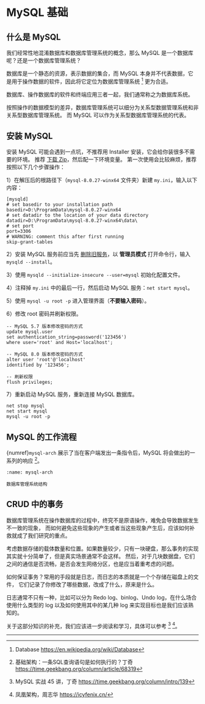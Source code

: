 # MySQL 基础

## 什么是 MySQL

我们经常性地混淆数据库和数据库管理系统的概念，那么 MySQL 是一个数据库呢？还是一个数据库管理系统？

数据库是一个静态的资源，表示数据的集合，而 MySQL
本身并不代表数据，它是用于操作数据的软件，因此将它定位为数据库管理系统 [^cite_ref-1] 更为合适。

数据库、操作数据库的软件和终端应用三者一起，我们通常称之为数据库系统。

按照操作的数据模型的差异，数据库管理系统可以细分为关系型数据管理系统和非关系型数据库管理系统。
而 MySQL 可以作为关系型数据库管理系统的代表。

## 安装 MySQL

安装 MySQL 可能会遇到一点坑，不推荐用 Installer 安装，它会给你装很多不需要的环境。
推荐 [下载 Zip](https://downloads.mysql.com/archives/community/)，然后配一下环境变量。
第一次使用会比较麻烦，推荐按照以下几个步骤操作：

1）在解压后的根路径下（`mysql-8.0.27-winx64` 文件夹）新建 `my.ini`，输入以下内容：

```{code-block} ini
[mysqld]
# set basedir to your installation path
basedir=D:\ProgramData\mysql-8.0.27-winx64
# set datadir to the location of your data directory
datadir=D:\ProgramData\mysql-8.0.27-winx64\data\
# set port
port=3306
# WARNING: comment this after first running
skip-grant-tables
```

2）安装 MySQL 服务前应当先 [删除旧服务](https://zhuanlan.zhihu.com/p/68190605)，以 **管理员模式** 打开命令行，输入 `mysqld --install`。

3）使用 `mysqld --initialize-insecure --user=mysql` 初始化配置文件。

4）注释掉 `my.ini` 中的最后一行，然后启动 MySQL 服务：`net start mysql`。

5）使用 `mysql -u root -p` 进入管理界面（**不要输入密码**）。

6）修改 root 密码并刷新权限。

```{code-block} mysql
-- MySQL 5.7 版本修改密码的方式
update mysql.user
set authentication_string=password('123456')
where user='root' and Host='localhost';

-- MySQL 8.0 版本修改密码的方式
alter user 'root'@'localhost'
identified by '123456';

-- 刷新权限
flush privileges;
```

7）重新启动 MySQL 服务，重新连接 MySQL 数据库。

```{code-block} bash
net stop mysql
net start mysql
mysql -u root -p
```

## MySQL 的工作流程

{numref}`mysql-arch` 展示了当在客户端发出一条指令后，MySQL 将会做出的一系列的响应 [^cite_ref-2]。

```{figure} ../../_static/images/mysql-architecture.*
:name: mysql-arch

数据库管理系统结构
```

## CRUD 中的事务

数据库管理系统在操作数据库的过程中，终究不是原语操作，难免会导致数据发生不一致的现象，
而如何避免这些现象的产生或者当这些现象产生后，应该如何补救就成了我们研究的重点。

考虑数据存储的载体数量和位置。如果数量较少，只有一块硬盘，那么事务的实现其实就十分简单了，但是真实场景通常不会这样。
然后，对于几块数据盘，它们之间的通信是否流畅，是否会发生网络分区，也是应当着重考虑的问题。

如何保证事务？常用的手段就是日志，而日志的本质就是一个个存储在磁盘上的文件，
它们记录了你修改了哪些数据，改成了什么，原来是什么。

日志通常不只有一种，比如可以分为 Redo log、binlog、Undo log，在什么场合使用什么类型的 log
以及如何使用其中的某几种 log 来实现目标也是我们应该熟知的。

关于这部分知识的补充，我们应该进一步阅读和学习，具体可以参考 [^cite_ref-3] [^cite_ref-4]。

---

[^cite_ref-1]: Database <https://en.wikipedia.org/wiki/Database>
[^cite_ref-2]: 基础架构：一条SQL查询语句是如何执行的？丁奇 <https://time.geekbang.org/column/article/68319>
[^cite_ref-3]: MySQL 实战 45 讲，丁奇 <https://time.geekbang.org/column/intro/139>
[^cite_ref-4]: 凤凰架构，周志华 <https://icyfenix.cn/>

